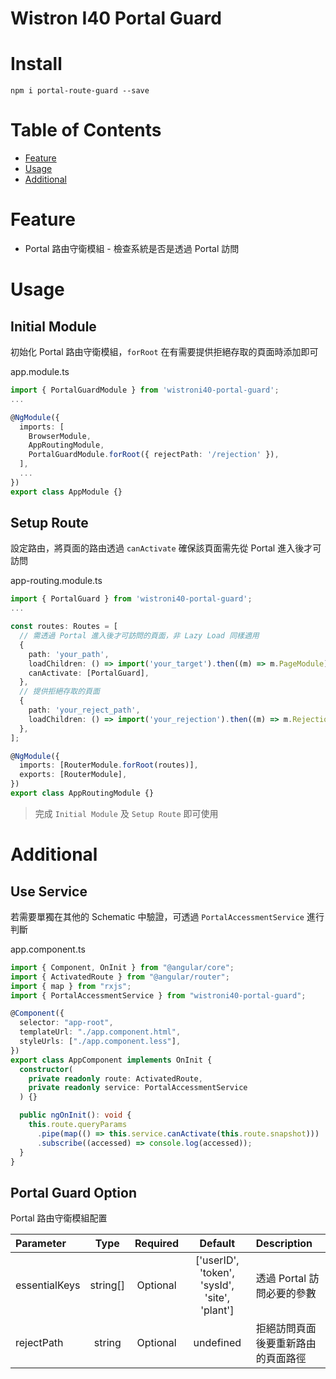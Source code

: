 # Wistron I40 Portal Guard

# Install

```
npm i portal-route-guard --save
```

# Table of Contents

- [Feature](#feature)
- [Usage](#usage)
- [Additional](#additional)

# Feature

- Portal 路由守衛模組 - 檢查系統是否是透過 Portal 訪問

# Usage

## Initial Module

初始化 Portal 路由守衛模組，`forRoot` 在有需要提供拒絕存取的頁面時添加即可

app.module.ts

```typescript
import { PortalGuardModule } from 'wistroni40-portal-guard';
...

@NgModule({
  imports: [
    BrowserModule,
    AppRoutingModule,
    PortalGuardModule.forRoot({ rejectPath: '/rejection' }),
  ],
  ...
})
export class AppModule {}
```

## Setup Route

設定路由，將頁面的路由透過 `canActivate` 確保該頁面需先從 Portal 進入後才可訪問

app-routing.module.ts

```typescript
import { PortalGuard } from 'wistroni40-portal-guard';
...

const routes: Routes = [
  // 需透過 Portal 進入後才可訪問的頁面，非 Lazy Load 同樣適用
  {
    path: 'your_path',
    loadChildren: () => import('your_target').then((m) => m.PageModule),
    canActivate: [PortalGuard],
  },
  // 提供拒絕存取的頁面
  {
    path: 'your_reject_path',
    loadChildren: () => import('your_rejection').then((m) => m.RejectionModule),
  },
];

@NgModule({
  imports: [RouterModule.forRoot(routes)],
  exports: [RouterModule],
})
export class AppRoutingModule {}
```

> 完成 `Initial Module` 及 `Setup Route` 即可使用

# Additional

## Use Service

若需要單獨在其他的 Schematic 中驗證，可透過 `PortalAccessmentService` 進行判斷

app.component.ts

```typescript
import { Component, OnInit } from "@angular/core";
import { ActivatedRoute } from "@angular/router";
import { map } from "rxjs";
import { PortalAccessmentService } from "wistroni40-portal-guard";

@Component({
  selector: "app-root",
  templateUrl: "./app.component.html",
  styleUrls: ["./app.component.less"],
})
export class AppComponent implements OnInit {
  constructor(
    private readonly route: ActivatedRoute,
    private readonly service: PortalAccessmentService
  ) {}

  public ngOnInit(): void {
    this.route.queryParams
      .pipe(map(() => this.service.canActivate(this.route.snapshot)))
      .subscribe((accessed) => console.log(accessed));
  }
}
```

## Portal Guard Option

Portal 路由守衛模組配置

| Parameter     |   Type   | Required |                    Default                    | Description                        |
| :------------ | :------: | :------: | :-------------------------------------------: | :--------------------------------- |
| essentialKeys | string[] | Optional | ['userID', 'token', 'sysId', 'site', 'plant'] | 透過 Portal 訪問必要的參數         |
| rejectPath    |  string  | Optional |                   undefined                   | 拒絕訪問頁面後要重新路由的頁面路徑 |
